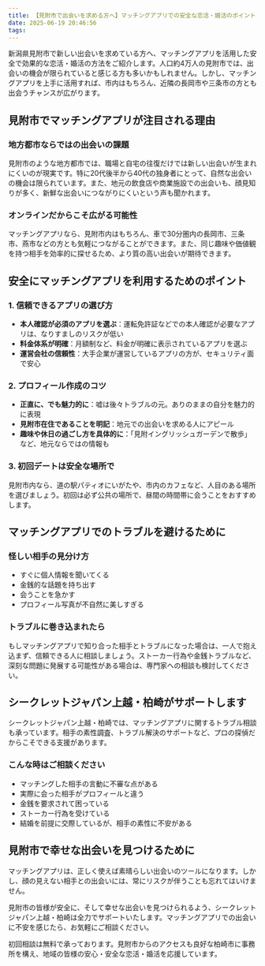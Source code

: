 ```yaml
---
title: 【見附市で出会いを求める方へ】マッチングアプリでの安全な恋活・婚活のポイント
date: 2025-06-19 20:46:56
tags:
---
```


新潟県見附市で新しい出会いを求めている方へ、マッチングアプリを活用した安全で効果的な恋活・婚活の方法をご紹介します。人口約4万人の見附市では、出会いの機会が限られていると感じる方も多いかもしれません。しかし、マッチングアプリを上手に活用すれば、市内はもちろん、近隣の長岡市や三条市の方とも出会うチャンスが広がります。

## 見附市でマッチングアプリが注目される理由

### 地方都市ならではの出会いの課題
見附市のような地方都市では、職場と自宅の往復だけでは新しい出会いが生まれにくいのが現実です。特に20代後半から40代の独身者にとって、自然な出会いの機会は限られています。また、地元の飲食店や商業施設での出会いも、顔見知りが多く、新鮮な出会いにつながりにくいという声も聞かれます。

### オンラインだからこそ広がる可能性
マッチングアプリなら、見附市内はもちろん、車で30分圏内の長岡市、三条市、燕市などの方とも気軽につながることができます。また、同じ趣味や価値観を持つ相手を効率的に探せるため、より質の高い出会いが期待できます。

## 安全にマッチングアプリを利用するためのポイント

### 1. 信頼できるアプリの選び方
- **本人確認が必須のアプリを選ぶ**：運転免許証などでの本人確認が必要なアプリは、なりすましのリスクが低い
- **料金体系が明確**：月額制など、料金が明確に表示されているアプリを選ぶ
- **運営会社の信頼性**：大手企業が運営しているアプリの方が、セキュリティ面で安心

### 2. プロフィール作成のコツ
- **正直に、でも魅力的に**：嘘は後々トラブルの元。ありのままの自分を魅力的に表現
- **見附市在住であることを明記**：地元での出会いを求める人にアピール
- **趣味や休日の過ごし方を具体的に**：「見附イングリッシュガーデンで散歩」など、地元ならではの情報も

### 3. 初回デートは安全な場所で
見附市内なら、道の駅パティオにいがたや、市内のカフェなど、人目のある場所を選びましょう。初回は必ず公共の場所で、昼間の時間帯に会うことをおすすめします。

## マッチングアプリでのトラブルを避けるために

### 怪しい相手の見分け方
- すぐに個人情報を聞いてくる
- 金銭的な話題を持ち出す
- 会うことを急かす
- プロフィール写真が不自然に美しすぎる

### トラブルに巻き込まれたら
もしマッチングアプリで知り合った相手とトラブルになった場合は、一人で抱え込まず、信頼できる人に相談しましょう。ストーカー行為や金銭トラブルなど、深刻な問題に発展する可能性がある場合は、専門家への相談も検討してください。

## シークレットジャパン上越・柏崎がサポートします

シークレットジャパン上越・柏崎では、マッチングアプリに関するトラブル相談も承っています。相手の素性調査、トラブル解決のサポートなど、プロの探偵だからこそできる支援があります。

### こんな時はご相談ください
- マッチングした相手の言動に不審な点がある
- 実際に会った相手がプロフィールと違う
- 金銭を要求されて困っている
- ストーカー行為を受けている
- 結婚を前提に交際しているが、相手の素性に不安がある

## 見附市で幸せな出会いを見つけるために

マッチングアプリは、正しく使えば素晴らしい出会いのツールになります。しかし、顔の見えない相手との出会いには、常にリスクが伴うことも忘れてはいけません。

見附市の皆様が安全に、そして幸せな出会いを見つけられるよう、シークレットジャパン上越・柏崎は全力でサポートいたします。マッチングアプリでの出会いに不安を感じたら、お気軽にご相談ください。

初回相談は無料で承っております。見附市からのアクセスも良好な柏崎市に事務所を構え、地域の皆様の安心・安全な恋活・婚活を応援しています。
